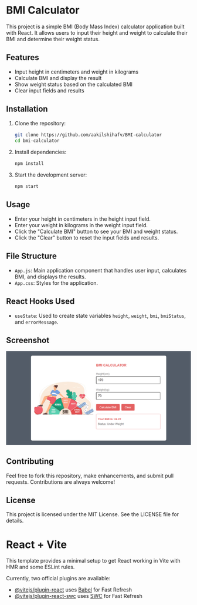 # BMI Calculator

This project is a simple BMI (Body Mass Index) calculator application built with React. It allows users to input their height and weight to calculate their BMI and determine their weight status.

## Features

- Input height in centimeters and weight in kilograms
- Calculate BMI and display the result
- Show weight status based on the calculated BMI
- Clear input fields and results

## Installation

1. Clone the repository:
    ```sh
    git clone https://github.com/aakilshihafv/BMI-calculator
    cd bmi-calculator
    ```

2. Install dependencies:
    ```sh
    npm install
    ```

3. Start the development server:
    ```sh
    npm start
    ```

## Usage

- Enter your height in centimeters in the height input field.
- Enter your weight in kilograms in the weight input field.
- Click the "Calculate BMI" button to see your BMI and weight status.
- Click the "Clear" button to reset the input fields and results.

## File Structure

- `App.js`: Main application component that handles user input, calculates BMI, and displays the results.
- `App.css`: Styles for the application.

## React Hooks Used

- `useState`: Used to create state variables `height`, `weight`, `bmi`, `bmiStatus`, and `errorMessage`.

## Screenshot

![BMI Calculator](https://github.com/aakilshihafv/BMI-calculator/blob/main/image/bmi-design.png)

## Contributing

Feel free to fork this repository, make enhancements, and submit pull requests. Contributions are always welcome!

## License

This project is licensed under the MIT License. See the LICENSE file for details.

# React + Vite

This template provides a minimal setup to get React working in Vite with HMR and some ESLint rules.

Currently, two official plugins are available:

- [@vitejs/plugin-react](https://github.com/vitejs/vite-plugin-react/blob/main/packages/plugin-react/README.md) uses [Babel](https://babeljs.io/) for Fast Refresh
- [@vitejs/plugin-react-swc](https://github.com/vitejs/vite-plugin-react-swc) uses [SWC](https://swc.rs/) for Fast Refresh
